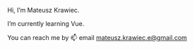 Hi, I’m Mateusz Krawiec.

I’m currently learning Vue.

You can reach me by 📫 email mateusz.krawiec.e@gmail.com

<!--- 
- 👀 I’m interested in ...
- 💞️ I’m looking to collaborate on ...
--->

<!---
MateuszKrw/MateuszKrw is a ✨ special ✨ repository because its `README.md` (this file) appears on your GitHub profile.
You can click the Preview link to take a look at your changes.
--->
